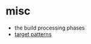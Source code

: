 misc
====

-   the build processing phases
-   [target
    patterns](https://docs.bazel.build/versions/master/guide.html#target-patterns)

